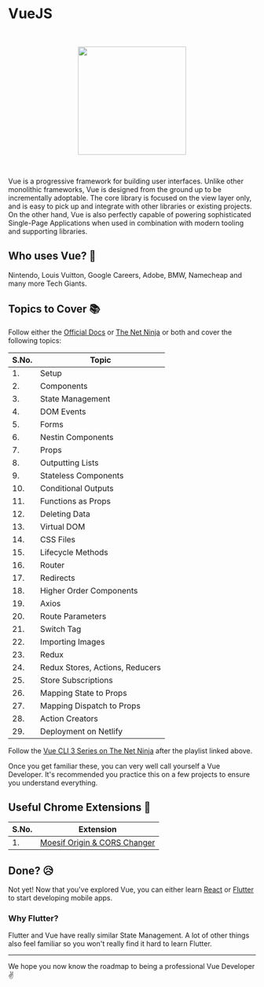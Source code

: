 # VueJS
<br>
<p align="center"><img src="https://i.ibb.co/F516xy1/1-Kd7mrwqmrzy-Audv8t-S-Od-Q.png" height="220"></p>
<br>

Vue is a progressive framework for building user interfaces. Unlike other monolithic frameworks, Vue is designed from the ground up to be incrementally adoptable. The core library is focused on the view layer only, and is easy to pick up and integrate with other libraries or existing projects. On the other hand, Vue is also perfectly capable of powering sophisticated Single-Page Applications when used in combination with modern tooling and supporting libraries.

## Who uses Vue? :raising_hand:
Nintendo, Louis Vuitton, Google Careers, Adobe, BMW, Namecheap and many more Tech Giants.

## Topics to Cover :books:

Follow either the [Official Docs](https://vuejs.org/v2/guide/) or [The Net Ninja](https://www.youtube.com/playlist?list=PL4cUxeGkcC9gQcYgjhBoeQH7wiAyZNrYa) or both and cover the following topics:

|S.No.|Topic|
|----|-----|
|1.|Setup|
|2.|Components|
|3.|State Management|
|4.|DOM Events|
|5.|Forms|
|6.|Nestin Components|
|7.|Props|
|8.|Outputting Lists|
|9.|Stateless Components|
|10.|Conditional Outputs|
|11.|Functions as Props|
|12.|Deleting Data|
|13.|Virtual DOM|
|14.|CSS Files|
|15.|Lifecycle Methods|
|16.|Router|
|17.|Redirects|
|18.|Higher Order Components|
|19.|Axios|
|20.|Route Parameters|
|21.|Switch Tag|
|22.|Importing Images|
|23.|Redux|
|24.|Redux Stores, Actions, Reducers|
|25.|Store Subscriptions|
|26.|Mapping State to Props|
|27.|Mapping Dispatch to Props|
|28.|Action Creators|
|29.|Deployment on Netlify|

Follow the [Vue CLI 3 Series on The Net Ninja](https://www.youtube.com/playlist?list=PL4cUxeGkcC9iCKx06qSncuvEPZ7x1UnKD) after the playlist linked above.

Once you get familiar these, you can very well call yourself a Vue Developer. It's recommended you practice this on a few projects to ensure you understand everything.

## Useful Chrome Extensions :muscle:
|S.No.|Extension|
|----|-----|
|1.|[Moesif Origin & CORS Changer](https://chrome.google.com/webstore/detail/moesif-orign-cors-changer/digfbfaphojjndkpccljibejjbppifbc)


## Done? :disappointed_relieved:
Not yet! Now that you've explored Vue, you can either learn [React](./REACT.md) or [Flutter](./FLUTTER.md) to start developing mobile apps. 

### Why Flutter?
Flutter and Vue have really similar State Management. A lot of other things also feel familiar so you won't really find it hard to learn Flutter.

<hr>

We hope you now know the roadmap to being a professional Vue Developer :v:
